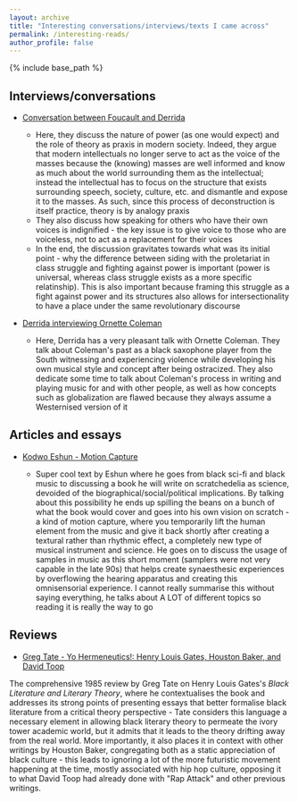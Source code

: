 ```yaml
---
layout: archive
title: "Interesting conversations/interviews/texts I came across"
permalink: /interesting-reads/
author_profile: false
---
```


{% include base_path %}

## Interviews/conversations

* [Conversation between Foucault and Derrida](https://libcom.org/library/intellectuals-power-a-conversation-between-michel-foucault-and-gilles-deleuze)

    * Here, they discuss the nature of power (as one would expect) and the role of theory as praxis in modern society. Indeed, they argue that modern intellectuals no longer serve to act as the voice of the masses because the (knowing) masses are well informed and know as much about the world surrounding them as the intellectual; instead the intellectual has to focus on the structure that exists surrounding speech, society, culture, etc. and dismantle and expose it to the masses. As such, since this process of deconstruction is itself practice, theory is by analogy praxis
    * They also discuss how speaking for others who have their own voices is indignified - the key issue is to give voice to those who are voiceless, not to act as a replacement for their voices
    * In the end, the discussion gravitates towards what was its initial point - why the difference between siding with the proletariat in class struggle and fighting against power is important (power is universal, whereas class struggle exists as a more specific relatinship). This is also important because framing this struggle as a fight against power and its structures also allows for intersectionality to have a place under the same revolutionary discourse
    
* [Derrida interviewing Ornette Coleman](http://www.ubu.com/papers/Derrida-Interviews-Coleman_1997.pdf)

    * Here, Derrida has a very pleasant talk with Ornette Coleman. They talk about Coleman's past as a black saxophone player from the South witnessing and experiencing violence while developing his own musical style and concept after being ostracized. They also dedicate some time to talk about Coleman's process in writing and playing music for and with other people, as well as how concepts such as globalization are flawed because they always assume a Westernised version of it

## Articles and essays

* [Kodwo Eshun - Motion Capture](http://www.ccru.net/swarm1/1_motion.htm?LMCL=VcqAt4)

   * Super cool text by Eshun where he goes from black sci-fi and black music to discussing a book he will write on scratchedelia as science, devoided of the biographical/social/political implications. By talking about this possibility he ends up spilling the beans on a bunch of what the book would cover and goes into his own vision on scratch - a kind of motion capture, where you temporarily lift the human element from the music and give it back shortly after creating a textural rather than rhythmic effect, a completely new type of musical instrument and science. He goes on to discuss the usage of samples in music as this short moment (samplers were not very capable in the late 90s) that helps create synaesthesic experiences by overflowing the hearing apparatus and creating this omnisensorial experience. I cannot really summarise this without saying everything, he talks about A LOT of different topics so reading it is really the way to go

## Reviews

* [Greg Tate - Yo Hermeneutics!: Henry Louis Gates, Houston Baker, and David Toop](https://monoskop.org/images/a/a3/Tate_Greg_1992_Yo_Hermeneutics_Henry_Louis_Gates_Houston_Baker_David_Toop.pdf)

The comprehensive 1985 review by Greg Tate on Henry Louis Gates's *Black Literature and Literary Theory*, where he contextualises the book and addresses its strong points of presenting essays that better formalise black literature from a critical theory perspective - Tate considers this language a necessary element in allowing black literary theory to permeate the ivory tower academic world, but it admits that it leads to the theory drifting away from the real world. More importantly, it also places it in context with other writings by Houston Baker, congregating both as a static appreciation of black culture - this leads to ignoring a lot of the more futuristic movement happening at the time, mostly associated with hip hop culture, opposing it to what David Toop had already done with "Rap Attack" and other previous writings.
